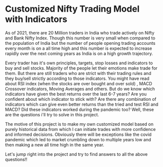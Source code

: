 # Customized Nifty Trading Model with Indicators

As of 2021, there are 20 Million traders in India who trade actively on Nifty and Bank Nifty Index. Though this number is very small when compared to the population of India but the number of people opening trading accounts every month is on a all time high and this number is expected to increase rapidly over the next coming years as India is on a high growth trajectory.

Every trader has it's own principles, targets, stop losses and indicators to buy and sell stocks. Majority of the people let their emotions make trade for them. But there are still traders who are strict with their trading rules and they buy/sell strictly according to those indicators. You might have read about RSI index (when the stocks are over bought and over sold) , MACD Crossover indicators, Moving Averages and others. But do we know which indicators have given the best returns over the last 6-7 years? Are you confident about which indicator to stick with? Are there any combination of indicators which can give even better returns than the tried and test RSI and MACD? Did these indicators worked during the pandemic too? Well, these are the questions i'll try to solve in this project.

The motive of this project is to make my own customized model based on purely historical data from which I can initiate trades with more confidence and informed decisions. Obviously there will be exceptions like the covid pandemic which led to market crumbling down to multiple years low and then making a new all time high in the same year. 

Let's jump right into the project and try to find answers to all the above questions!!
